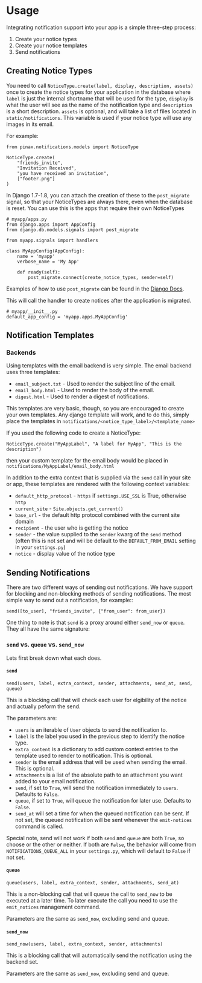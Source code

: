 # Usage

Integrating notification support into your app is a simple three-step process:

1. Create your notice types
2. Create your notice templates
3. Send notifications


## Creating Notice Types

You need to call `NoticeType.create(label, display, description, assets)` once to
create the notice types for your application in the database where `label` is
just the internal shortname that will be used for the type, `display` is what
the user will see as the name of the notification type and `description` is a
short description. `assets` is optional, and will take a list of files located in
`static/notifications`. This variable is used if your notice type will use any
images in its email.

For example:

    from pinax.notifications.models import NoticeType
    
    NoticeType.create(
        "friends_invite",
        "Invitation Received",
        "you have received an invitation",
        ["footer.png"]
    )
    
In Django 1.7-1.8, you can attach the creation of these to the `post_migrate` signal,
so that your NoticeTypes are always there, even when the database is reset. You can 
use this is the apps that require their own NoticeTypes

    # myapp/apps.py
    from django.apps import AppConfig
    from django.db.models.signals import post_migrate

    from myapp.signals import handlers

    class MyAppConfig(AppConfig):
        name = 'myapp'
        verbose_name = 'My App'
    
        def ready(self):
            post_migrate.connect(create_notice_types, sender=self)

Examples of how to use `post_migrate` can be found in the [Django Docs](https://docs.djangoproject.com/en/1.7/ref/signals/#post-migrate).

This will call the handler to create notices after the application is migrated.

    # myapp/__init__.py
    default_app_config = 'myapp.apps.MyAppConfig'

## Notification Templates

### Backends

Using templates with the email backend is very simple. The email backend uses three templates:
* `email_subject.txt` - Used to render the subject line of the email.
* `email_body.html` - Used to render the body of the email.
* `digest.html` - Used to render a digest of notifications.

This templates are very basic, though, so you are encouraged to create your own templates.
Any django template will work, and to do this, simply place the templates in 
`notifications/<notice_type_label>/<template_name>`

If you used the following code to create a NoticeType:

    NoticeType.create("MyAppLabel", "A label for MyApp", "This is the description")
then your custom template for the email body would be placed in `notifications/MyAppLabel/email_body.html`

In addition to the extra context that is supplied via the `send` call in your
site or app, these templates are rendered with the following context variables:

* `default_http_protocol` - `https` if `settings.USE_SSL` is True, otherwise `http`
* `current_site` - `Site.objects.get_current()`
* `base_url` - the default http protocol combined with the current site domain
* `recipient` - the user who is getting the notice
* `sender` - the value supplied to the `sender` kwarg of the `send` method (often this is not set and will be default to
 the `DEFAULT_FROM_EMAIL` setting in your `settings.py`)
* `notice` - display value of the notice type


## Sending Notifications

There are two different ways of sending out notifications. We have support
for blocking and non-blocking methods of sending notifications. The most
simple way to send out a notification, for example::

    send([to_user], "friends_invite", {"from_user": from_user})

One thing to note is that `send` is a proxy around either `send_now` or
`queue`. They all have the same signature:




### `send` vs. `queue` vs. `send_now`

Lets first break down what each does.

#### `send`

    send(users, label, extra_context, sender, attachments, send_at, send, queue)

This is a blocking call that will check each user for elgibility of the
notice and actually peform the send.

The parameters are:

* `users` is an iterable of `User` objects to send the notification to.
* `label` is the label you used in the previous step to identify the notice type.
* `extra_content` is a dictionary to add custom context entries to the template
   used to render to notification. This is optional.
* `sender` is the email address that will be used when sending the email. This is optional.
* `attachments` is a list of the absolute path to an attachment you want added to your
   email notification.
* `send`, if set to `True`, will send the notification immediately to `users`. Defaults to `False`.
* `queue`, if set to `True`, will queue the notification for later use. Defaults to `False`.
* `send_at` will set a time for when the queued notification can be sent. If not set, the queued notification will
   be sent whenever the `emit-notices` command is called.

Special note, send will not work if both `send` and `queue` are both `True`, so choose or the other or neither.
If both are `False`, the behavior will come from `NOTIFICATIONS_QUEUE_ALL` in your `settings.py`, which will default to
`False` if not set.

#### `queue`

    queue(users, label, extra_context, sender, attachments, send_at)

This is a non-blocking call that will queue the call to `send_now` to
be executed at a later time. To later execute the call you need to use
the `emit_notices` management command.

Parameters are the same as `send_now`, excluding send and queue.


#### `send_now`

    send_now(users, label, extra_context, sender, attachments)
    
This is a blocking call that will automatically send the notification using the backend set.

Parameters are the same as `send_now`, excluding send and queue.

